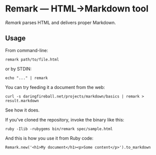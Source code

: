 Remark — HTML→Markdown tool
===========================

<i>Remark</i> parses HTML and delivers proper Markdown.

Usage
-----

From command-line:

    remark path/to/file.html
    
or by STDIN:
    
    echo "..." | remark

You can try feeding it a document from the web:

    curl -s daringfireball.net/projects/markdown/basics | remark > result.markdown

See how it does.

If you've cloned the repository, invoke the binary like this:

    ruby -Ilib -rubygems bin/remark spec/sample.html

And this is how you use it from Ruby code:

    Remark.new('<h1>My document</h1><p>Some content</p>').to_markdown
